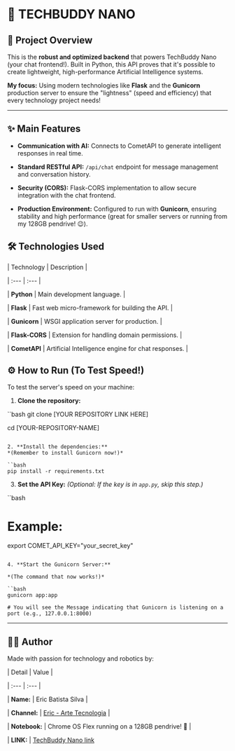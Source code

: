 # 🚀 TECHBUDDY NANO

## 🤖 Project Overview

This is the **robust and optimized backend** that powers TechBuddy Nano (your chat frontend!). Built in Python, this API proves that it's possible to create lightweight, high-performance Artificial Intelligence systems.

**My focus:** Using modern technologies like **Flask** and the **Gunicorn** production server to ensure the "lightness" (speed and efficiency) that every technology project needs!

---

## ✨ Main Features

* **Communication with AI:** Connects to CometAPI to generate intelligent responses in real time.

* **Standard RESTful API:** `/api/chat` endpoint for message management and conversation history.

* **Security (CORS):** Flask-CORS implementation to allow secure integration with the chat frontend.

* **Production Environment:** Configured to run with **Gunicorn**, ensuring stability and high performance (great for smaller servers or running from my 128GB pendrive! 😉).

## 🛠️ Technologies Used

| Technology | Description |

| :--- | :--- |

| **Python** | Main development language. |

| **Flask** | Fast web micro-framework for building the API. |

| **Gunicorn** | WSGI application server for production. |

| **Flask-CORS** | Extension for handling domain permissions. |

| **CometAPI** | Artificial Intelligence engine for chat responses. |

## ⚙️ How to Run (To Test Speed!)

To test the server's speed on your machine:

1. **Clone the repository:**

``bash
git clone [YOUR REPOSITORY LINK HERE]

cd [YOUR-REPOSITORY-NAME]

```

2. **Install the dependencies:**
*(Remember to install Gunicorn now!)*

``bash
pip install -r requirements.txt

```

3. **Set the API Key:**
*(Optional: If the key is in `app.py`, skip this step.)*

``bash

# Example:

export COMET_API_KEY="your_secret_key"

```

4. **Start the Gunicorn Server:**

*(The command that now works!)*

``bash
gunicorn app:app

# You will see the Message indicating that Gunicorn is listening on a port (e.g., 127.0.0.1:8000)

```
---

## 🙋‍♂️ Author

Made with passion for technology and robotics by:

| Detail | Value |

| :--- | :--- |

| **Name:** | Eric Batista Silva |

| **Channel:** | [Eric - Arte Tecnologia](https://www.youtube.com/@ericartetecnologiaia/videos?sub_confirmation=1) |

| **Notebook:** | Chrome OS Flex running on a 128GB pendrive! 🔋 |

| **LINK:** | [TechBuddy Nano link](https://techbuddy-nano-5.onrender.com)
